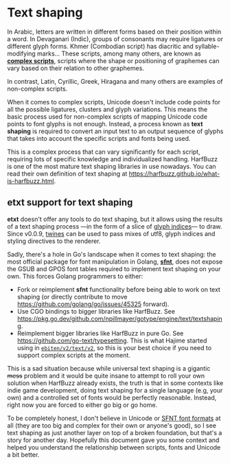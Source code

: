 # Text shaping
In Arabic, letters are written in different forms based on their position within a word. In Devaganari (Indic), groups of consonants may require ligatures or different glyph forms. Khmer (Combodian script) has diacritic and syllable-modifying marks... These scripts, among many others, are known as [**complex scripts**](https://en.wikipedia.org/wiki/Complex_text_layout), scripts where the shape or positioning of graphemes can vary based on their relation to other graphemes.

In contrast, Latin, Cyrillic, Greek, Hiragana and many others are examples of non-complex scripts.

When it comes to complex scripts, Unicode doesn't include code points for all the possible ligatures, clusters and glyph variations. This means the basic process used for non-complex scripts of mapping Unicode code points to font glyphs is not enough. Instead, a process known as **text shaping** is required to convert an input text to an output sequence of glyphs that takes into account the specific scripts and fonts being used.

This is a complex process that can vary significantly for each script, requiring lots of specific knowledge and individualized handling. HarfBuzz is one of the most mature text shaping libraries in use nowadays. You can read their own definition of text shaping at https://harfbuzz.github.io/what-is-harfbuzz.html.

## etxt support for text shaping
**etxt** doesn't offer any tools to do text shaping, but it allows using the results of a text shaping process —in the form of a slice of [glyph indices](https://pkg.go.dev/golang.org/x/image/font/sfnt#GlyphIndex)— to draw. Since v0.0.9, [twines](https://pkg.go.dev/github.com/tinne26/etxt#Twine@v0.0.9-alpha.7) can be used to pass mixes of utf8, glyph indices and styling directives to the renderer.

Sadly, there's a hole in Go's landscape when it comes to text shaping: the most official package for font manipulation in Golang, [**sfnt**](https://pkg.go.dev/golang.org/x/image/font/sfnt), does not expose the GSUB and GPOS font tables required to implement text shaping on your own. This forces Golang programmers to either:
- Fork or reimplement **sfnt** functionality before being able to work on text shaping (or directly contribute to move https://github.com/golang/go/issues/45325 forward).
- Use CGO bindings to bigger libraries like HarfBuzz. See https://pkg.go.dev/github.com/npillmayer/gotype/engine/text/textshaping.
- Reimplement bigger libraries like HarfBuzz in pure Go. See https://github.com/go-text/typesetting. This is what Hajime started using in [`ebiten/v2/text/v2`](https://pkg.go.dev/github.com/hajimehoshi/ebiten/v2/text/v2), so this is your best choice if you need to support complex scripts at the moment.

This is a sad situation because while universal text shaping is a gigantic ~~mess~~ problem and it would be quite insane to attempt to roll your own solution when HarfBuzz already exists, the truth is that in some contexts like indie game development, doing text shaping for a single language (e.g, your own) and a controlled set of fonts would be perfectly reasonable. Instead, right now you are forced to either go big or go home.

To be completely honest, I don't believe in Unicode or [SFNT font formats](https://en.wikipedia.org/wiki/SFNT) at all (they are too big and complex for their own or anyone's good), so I see text shaping as just another layer on top of a broken foundation, but that's a story for another day. Hopefully this document gave you some context and helped you understand the relationship between scripts, fonts and Unicode a bit better.
